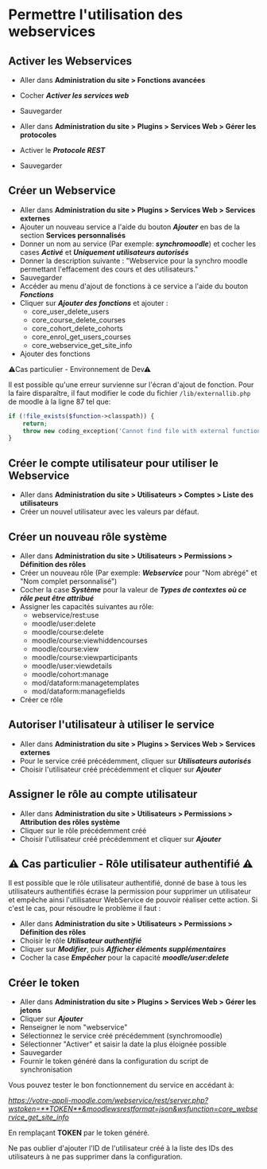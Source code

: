 # Permettre l'utilisation des webservices

## Activer les Webservices
- Aller dans **Administration du site > Fonctions avancées**
- Cocher **_Activer les services web_**
- Sauvegarder


- Aller dans **Administration du site > Plugins > Services Web > Gérer les protocoles**
- Activer le **_Protocole REST_**
- Sauvegarder

## Créer un Webservice
- Aller dans **Administration du site > Plugins > Services Web > Services externes**
- Ajouter un nouveau service a l'aide du bouton **_Ajouter_** en bas de la section **Services personnalisés**
- Donner un nom au service (Par exemple: **_synchromoodle_**) et cocher les cases **_Activé_** et **_Uniquement utilisateurs autorisés_**
- Donner la description suivante : "Webservice pour la synchro moodle permettant l'effacement des cours et des utilisateurs."
- Sauvegarder
- Accéder au menu d'ajout de fonctions à ce service a l'aide du bouton **_Fonctions_**
- Cliquer sur **_Ajouter des fonctions_** et ajouter :
    - core_user_delete_users
    - core_course_delete_courses
    - core_cohort_delete_cohorts
    - core_enrol_get_users_courses
    - core_webservice_get_site_info
- Ajouter des fonctions

⚠Cas particulier - Environnement de Dev⚠

Il est possible qu'une erreur survienne sur l'écran d'ajout de fonction. Pour la faire disparaître, il faut
modifier le code du fichier `/lib/externallib.php` de moodle à la ligne 87 tel que:
```php
if (!file_exists($function->classpath)) {
    return;                
    throw new coding_exception('Cannot find file with external function implementation');
}
```

## Créer le compte utilisateur pour utiliser le Webservice
- Aller dans **Administration du site > Utilisateurs > Comptes > Liste des utilisateurs**
- Créer un nouvel utilisateur avec les valeurs par défaut.

## Créer un nouveau rôle système
- Aller dans **Administration du site > Utilisateurs > Permissions > Définition des rôles**
- Créer un nouveau rôle (Par exemple: **_Webservice_** pour "Nom abrégé" et "Nom complet personnalisé")
- Cocher la case **_Système_** pour la valeur de **_Types de contextes où ce rôle peut être attribué_**
- Assigner les capacités suivantes au rôle:
    - webservice/rest:use
    - moodle/user:delete
    - moodle/course:delete
    - moodle/course:viewhiddencourses
    - moodle/course:view
    - moodle/course:viewparticipants
    - moodle/user:viewdetails
    - moodle/cohort:manage
    - mod/dataform:managetemplates
    - mod/dataform:managefields
- Créer ce rôle

## Autoriser l'utilisateur à utiliser le service
- Aller dans **Administration du site > Plugins > Services Web > Services externes**
- Pour le service créé précédemment, cliquer sur **_Utilisateurs autorisés_**
- Choisir l'utilisateur créé précédemment et cliquer sur **_Ajouter_**

## Assigner le rôle au compte utilisateur
- Aller dans **Administration du site > Utilisateurs > Permissions > Attribution des rôles système**
- Cliquer sur le rôle précédemment créé
- Choisir l'utilisateur créé précédemment et cliquer sur **_Ajouter_**

## ⚠ Cas particulier - Rôle utilisateur authentifié ⚠
Il est possible que le rôle utilisateur authentifié, donné de base à tous les utilisateurs authentifiés écrase la permission pour supprimer un utilisateur et empêche ainsi l'utilisateur WebService de pouvoir réaliser cette action.
Si c'est le cas, pour résoudre le problème il faut :
- Aller dans **Administration du site > Utilisateurs > Permissions > Définition des rôles**
- Choisir le rôle **_Utilisateur authentifié_**
- Cliquer sur **_Modifier_**, puis **_Afficher éléments supplémentaires_**
- Cocher la case **_Empêcher_** pour la capacité **_moodle/user:delete_**

## Créer le token
- Aller dans **Administration du site > Plugins > Services Web > Gérer les jetons**
- Cliquer sur **_Ajouter_**
- Renseigner le nom "webservice"
- Sélectionnez le service créé précédemment (synchromoodle)
- Sélectionner "Activer" et saisir la date la plus éloignée possible
- Sauvegarder
- Fournir le token généré dans la configuration du script de synchronisation


Vous pouvez tester le bon fonctionnement du service en accédant à:

_https://votre-appli-moodle.com/webservice/rest/server.php?wstoken=**TOKEN**&moodlewsrestformat=json&wsfunction=core_webservice_get_site_info_

En remplaçant **TOKEN** par le token généré.

Ne pas oublier d'ajouter l'ID de l'utilisateur créé à la liste des IDs des utilisateurs à ne pas supprimer dans la configuration.
